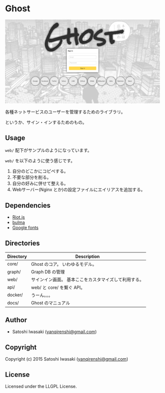 # Ghost

![画面イメージ](https://github.com/yanqirenshi/ghost/blob/master/web/src/assets/images/ss-self.png)

各種ネットサービスのユーザーを管理するためのライブラリ。

というか、サイン・インするためのもの。

## Usage

`web/` 配下がサンプルのようになっています。

`web/` を以下のように使う感じです。
1. 自分のどこかにコピペする。
2. 不要な部分を削る。
3. 自分の好みに併せて整える。
4. Webサーバー(Nginx とか)の設定ファイルにエイリアスを追加する。

## Dependencies

- [Riot.js](https://riot.js.org/ja/)
- [bulma](https://bulma.io/)
- [Google fonts](https://fonts.google.com/)

## Directories

| Directory | Description                                           |
|-----------|-------------------------------------------------------|
| core/     | Ghost のコア。 いわゆるモデル。                       |
| graph/    | Graph DB の管理                                       |
| web/      | サインイン画面。 基本ここをカスタマイズして利用する。 |
| api/      | web/ と core/ を繋ぐ API。                            |
| docker/   | うーん。。。                                          |
| docs/     | Ghost のマニュアル                                    |

## Author

* Satoshi Iwasaki (yanqirenshi@gmail.com)

## Copyright

Copyright (c) 2015 Satoshi Iwasaki (yanqirenshi@gmail.com)

## License

Licensed under the LLGPL License.
